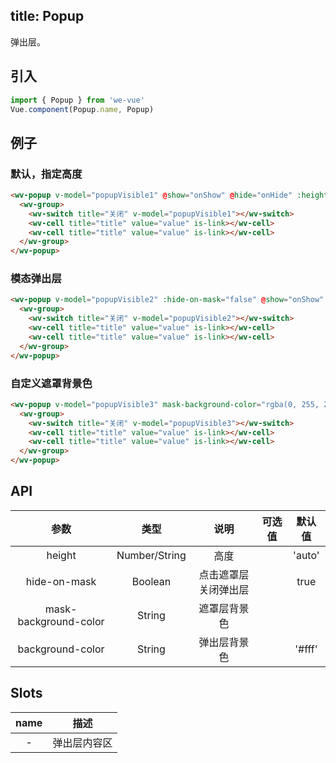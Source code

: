 title: Popup
---
弹出层。

## 引入

```js
import { Popup } from 'we-vue'
Vue.component(Popup.name, Popup)
```

## 例子

### 默认，指定高度

```html
<wv-popup v-model="popupVisible1" @show="onShow" @hide="onHide" :height="height" background-color="white">
  <wv-group>
    <wv-switch title="关闭" v-model="popupVisible1"></wv-switch>
    <wv-cell title="title" value="value" is-link></wv-cell>
    <wv-cell title="title" value="value" is-link></wv-cell>
  </wv-group>
</wv-popup>
```

### 模态弹出层

```html
<wv-popup v-model="popupVisible2" :hide-on-mask="false" @show="onShow" @hide="onHide">
  <wv-group>
    <wv-switch title="关闭" v-model="popupVisible2"></wv-switch>
    <wv-cell title="title" value="value" is-link></wv-cell>
    <wv-cell title="title" value="value" is-link></wv-cell>
  </wv-group>
</wv-popup>
```

### 自定义遮罩背景色

```html
<wv-popup v-model="popupVisible3" mask-background-color="rgba(0, 255, 255, 0.5)" @show="onShow" @hide="onHide">
  <wv-group>
    <wv-switch title="关闭" v-model="popupVisible3"></wv-switch>
    <wv-cell title="title" value="value" is-link></wv-cell>
    <wv-cell title="title" value="value" is-link></wv-cell>
  </wv-group>
</wv-popup>
```

## API

|   参数   |   类型    |   说明   | 可选值  |  默认值  |
| :----: | :-----: | :----: | :--: | :---: |
| height  | Number/String  |  高度   |      |   'auto'    |
| hide-on-mask  | Boolean  |  点击遮罩层关闭弹出层   |      |   true    |
| mask-background-color  | String  |  遮罩层背景色   |      |       |
| background-color  | String  |  弹出层背景色   |      |   '#fff'    |

## Slots

|   name   |   描述    |
| :----: | :-----: |
| -  | 弹出层内容区  |
